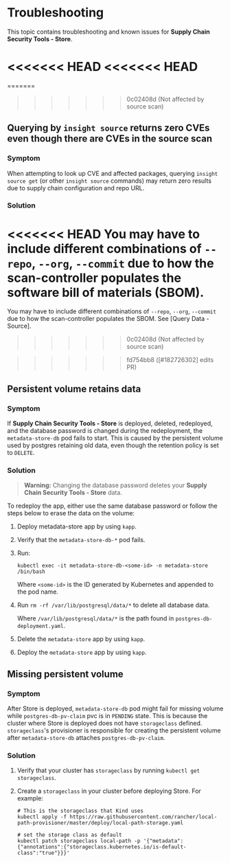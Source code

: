 # Troubleshooting

This topic contains troubleshooting and known issues for **Supply Chain Security Tools - Store**.

<<<<<<< HEAD
<<<<<<< HEAD
=======
=======
>>>>>>> 0c02408d (Not affected by source scan)
## Querying by `insight source` returns zero CVEs even though there are CVEs in the source scan

### Symptom

When attempting to look up CVE and affected packages, querying `insight source get` (or other `insight source` commands) may return zero results due to supply chain configuration and repo URL.

### <a id='source-scan-no-cves-solution'></a>Solution

<<<<<<< HEAD
You may have to include different combinations of `--repo`, `--org`, `--commit` due to how the scan-controller populates the software bill of materials (SBOM).
=======
You may have to include different combinations of `--repo`, `--org`, `--commit` due to how the scan-controller populates the SBOM.  See [Query Data - Source].
>>>>>>> 0c02408d (Not affected by source scan)

>>>>>>> fd754bb8 ([#182726302] edits PR)
## Persistent volume retains data

### Symptom

If **Supply Chain Security Tools - Store** is deployed, deleted, redeployed, and the database password is changed during the redeployment, the
`metadata-store-db` pod fails to start.
This is caused by the persistent volume used by postgres retaining old data, even though the retention
policy is set to `DELETE`.

### <a id='persistent-volume-retains-data-solution'></a>Solution

>**Warning:** Changing the database password deletes your **Supply Chain Security Tools - Store** data.

To redeploy the app, either use the same database password or follow the steps below to erase the
data on the volume:

1. Deploy metadata-store app by using `kapp`.
1. Verify that the `metadata-store-db-*` pod fails.
1. Run:

    ```console
    kubectl exec -it metadata-store-db-<some-id> -n metadata-store /bin/bash
    ```

    Where `<some-id>` is the ID generated by Kubernetes and appended to the pod name.

1. Run `rm -rf /var/lib/postgresql/data/*` to delete all database data.

    Where `/var/lib/postgresql/data/*` is the path found in `postgres-db-deployment.yaml`.

1. Delete the `metadata-store` app by using `kapp`.
1. Deploy the `metadata-store` app by using `kapp`.

## Missing persistent volume

### Symptom

After Store is deployed, `metadata-store-db` pod might fail for missing volume while
`postgres-db-pv-claim` pvc is in `PENDING` state.
This is because the cluster where Store is deployed does not have `storageclass` defined.
`storageclass`'s provisioner is responsible for creating the persistent volume after
`metadata-store-db` attaches `postgres-db-pv-claim`.

### <a id='missing-persistent-volume-solution'></a>Solution

1. Verify that your cluster has `storageclass` by running `kubectl get storageclass`.
1. Create a `storageclass` in your cluster before deploying Store. For example:

    ```console
    # This is the storageclass that Kind uses
    kubectl apply -f https://raw.githubusercontent.com/rancher/local-path-provisioner/master/deploy/local-path-storage.yaml

    # set the storage class as default
    kubectl patch storageclass local-path -p '{"metadata": {"annotations":{"storageclass.kubernetes.io/is-default-class":"true"}}}'
    ```
